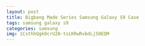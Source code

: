```yaml
---
layout: post
title: Bigbang Made Series Samsung Galaxy S9 Case
tags: samsung galaxy s9
categories: samsung
img: 1CsthhQgkOcrU28-tsLKRwRvbdLj50EQM
---
```

